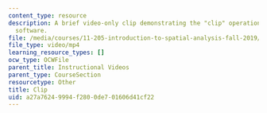 ```yaml
---
content_type: resource
description: A brief video-only clip demonstrating the "clip" operation in ArcGIS
  software.
file: /media/courses/11-205-introduction-to-spatial-analysis-fall-2019/a27a76249994f2800de701606d41cf22_MIT11_205F19_clip.mp4
file_type: video/mp4
learning_resource_types: []
ocw_type: OCWFile
parent_title: Instructional Videos
parent_type: CourseSection
resourcetype: Other
title: Clip
uid: a27a7624-9994-f280-0de7-01606d41cf22
---
```

